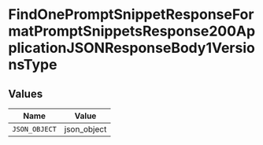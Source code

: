 # FindOnePromptSnippetResponseFormatPromptSnippetsResponse200ApplicationJSONResponseBody1VersionsType


## Values

| Name          | Value         |
| ------------- | ------------- |
| `JSON_OBJECT` | json_object   |